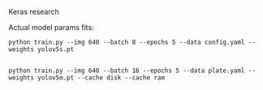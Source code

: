 Keras research 

Actual model params fits:

```python train.py --img 640 --batch 8 --epochs 5 --data config.yaml --weights yolov5s.pt```

```python .\detect.py --weights .\runs\train\exp\weights\best.pt --conf 0.05 --source ..\auto.jpg
```

```python train.py --img 640 --batch 16 --epochs 5 --data plate.yaml --weights yolov5m.pt --cache disk --cache ram```